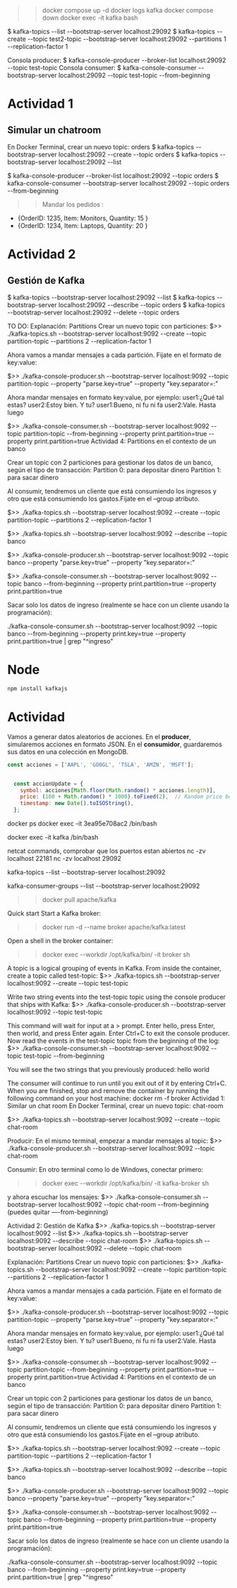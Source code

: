 
>> docker compose up -d
>> docker logs kafka
>> docker compose down
>> docker exec -it kafka bash

$ kafka-topics --list --bootstrap-server localhost:29092
$ kafka-topics --create --topic test2-topic --bootstrap-server localhost:29092 --partitions 1 --replication-factor 1

Consola producer:
$ kafka-console-producer --broker-list localhost:29092 --topic test-topic
Consola consumer:
$ kafka-console-consumer --bootstrap-server localhost:29092 --topic test-topic --from-beginning


# Actividad 1
## Simular un chatroom

En Docker Terminal, crear un nuevo topic: orders
$ kafka-topics --bootstrap-server localhost:29092 --create --topic orders
$ kafka-topics --bootstrap-server localhost:29092 --list

$ kafka-console-producer --broker-list localhost:29092 --topic orders
$ kafka-console-consumer --bootstrap-server localhost:29092 --topic orders --from-beginning

>> Mandar los pedidos : 
- {OrderID: 1235, Item: Monitors, Quantity: 15 }
- {OrderID: 1234, Item: Laptops, Quantity: 20 }


# Actividad 2
## Gestión de Kafka
$ kafka-topics --bootstrap-server localhost:29092 --list
$ kafka-topics --bootstrap-server localhost:29092 --describe --topic orders
$ kafka-topics --bootstrap-server localhost:29092 --delete --topic orders



TO DO:
Explanación: Partitions
Crear un nuevo topic con particiones:
$>>  ./kafka-topics.sh --bootstrap-server localhost:9092 --create --topic partition-topic  --partitions 2 --replication-factor 1

Ahora vamos a mandar mensajes a cada partición. Fijate en el formato de key:value:

$>> ./kafka-console-producer.sh --bootstrap-server localhost:9092 --topic partition-topic --property "parse.key=true" --property "key.separator=:"

Ahora mandar mensajes en formato key:value, por ejemplo:
user1:¿Qué tal estas?
user2:Estoy bien. Y tu?
user1:Bueno, ni fu ni fa
user2:Vale. Hasta luego

$>> ./kafka-console-consumer.sh --bootstrap-server localhost:9092 --topic partition-topic --from-beginning --property print.partition=true
--property print.partition=true
Actividad 4: Partitions en el contexto de un banco

Crear un topic con 2 particiones para gestionar los datos de un banco, según el tipo de transacción: 
Partition 0: para depositar dinero
Partition 1: para sacar dinero

Al consumir, tendremos un cliente que está consumiendo los ingresos y otro que está consumiendo los gastos.Fijate en el –group atributo.

$>>  ./kafka-topics.sh --bootstrap-server localhost:9092 --create --topic partition-topic  --partitions 2 --replication-factor 1

$>> ./kafka-topics.sh --bootstrap-server localhost:9092 --describe --topic banco



$>> ./kafka-console-producer.sh --bootstrap-server localhost:9092 --topic banco --property "parse.key=true" --property "key.separator=:"

$>> ./kafka-console-consumer.sh --bootstrap-server localhost:9092 --topic banco --from-beginning --property print.partition=true
--property print.partition=true

Sacar solo los datos de ingreso (realmente se hace con un cliente usando la programación):

./kafka-console-consumer.sh --bootstrap-server localhost:9092 --topic banco --from-beginning 
--property print.key=true --property print.partition=true | grep "^ingreso"

# Node

```bash
npm install kafkajs
```

# Actividad
Vamos a generar datos aleatorios de acciones. En el **producer**, simularemos acciones en formato JSON. En el **consumidor**, guardaremos sus datos en una colección en MongoDB.

```js
const acciones = ['AAPL', 'GOOGL', 'TSLA', 'AMZN', 'MSFT'];


  const accionUpdate = {
    symbol: acciones[Math.floor(Math.random() * acciones.length)],
    price: (100 + Math.random() * 1000).toFixed(2),  // Random price between 100 and 1100
    timestamp: new Date().toISOString(),
  };
```




docker ps
docker exec -it 3ea95e708ac2 /bin/bash

docker exec -it kafka /bin/bash

netcat commands, comprobar que los puertos estan abiertos
nc -zv localhost 22181
nc -zv localhost 29092



kafka-topics --list --bootstrap-server localhost:29092

kafka-consumer-groups --list --bootstrap-server localhost:29092

>> docker pull apache/kafka

Quick start
Start a Kafka broker:
>> docker run -d --name broker apache/kafka:latest

Open a shell in the broker container:
>> docker exec --workdir /opt/kafka/bin/ -it broker sh

A topic is a logical grouping of events in Kafka. From inside the container, create a topic called test-topic:
$>>  ./kafka-topics.sh --bootstrap-server localhost:9092 --create --topic test-topic

Write two string events into the test-topic topic using the console producer that ships with Kafka:
$>>  ./kafka-console-producer.sh --bootstrap-server localhost:9092 --topic test-topic

This command will wait for input at a > prompt. Enter hello, press Enter, then world, and press Enter again. Enter Ctrl+C to exit the console producer.
Now read the events in the test-topic topic from the beginning of the log:
$>>  ./kafka-console-consumer.sh --bootstrap-server localhost:9092 --topic test-topic --from-beginning

You will see the two strings that you previously produced:
hello
world

The consumer will continue to run until you exit out of it by entering Ctrl+C.
When you are finished, stop and remove the container by running the following command on your host machine:
docker rm -f broker
Actividad 1: Similar un chat room
En Docker Terminal, crear un nuevo topic: chat-room

$>>  ./kafka-topics.sh --bootstrap-server localhost:9092 --create --topic chat-room

Producir:
En el mismo terminal, empezar a mandar mensajes al topic:
$>> ./kafka-console-producer.sh --bootstrap-server localhost:9092 --topic chat-room

Consumir: 
En otro terminal como lo de Windows, conectar primero:
>> docker exec --workdir /opt/kafka/bin/ -it kafka-broker sh

y ahora escuchar los mensajes:
$>> ./kafka-console-consumer.sh --bootstrap-server localhost:9092 --topic chat-room --from-beginning
(puedes quitar —-from-beginning)

Actividad 2: 
Gestión de Kafka
$>>  ./kafka-topics.sh --bootstrap-server localhost:9092 --list
$>> ./kafka-topics.sh --bootstrap-server localhost:9092 --describe --topic chat-room
$>> ./kafka-topics.sh --bootstrap-server localhost:9092 --delete --topic chat-room

Explanación: Partitions
Crear un nuevo topic con particiones:
$>>  ./kafka-topics.sh --bootstrap-server localhost:9092 --create --topic partition-topic  --partitions 2 --replication-factor 1

Ahora vamos a mandar mensajes a cada partición. Fijate en el formato de key:value:

$>> ./kafka-console-producer.sh --bootstrap-server localhost:9092 --topic partition-topic --property "parse.key=true" --property "key.separator=:"

Ahora mandar mensajes en formato key:value, por ejemplo:
user1:¿Qué tal estas?
user2:Estoy bien. Y tu?
user1:Bueno, ni fu ni fa
user2:Vale. Hasta luego

$>> ./kafka-console-consumer.sh --bootstrap-server localhost:9092 --topic partition-topic --from-beginning --property print.partition=true
--property print.partition=true
Actividad 4: Partitions en el contexto de un banco

Crear un topic con 2 particiones para gestionar los datos de un banco, según el tipo de transacción: 
Partition 0: para depositar dinero
Partition 1: para sacar dinero

Al consumir, tendremos un cliente que está consumiendo los ingresos y otro que está consumiendo los gastos.Fijate en el –group atributo.

$>>  ./kafka-topics.sh --bootstrap-server localhost:9092 --create --topic partition-topic  --partitions 2 --replication-factor 1

$>> ./kafka-topics.sh --bootstrap-server localhost:9092 --describe --topic banco



$>> ./kafka-console-producer.sh --bootstrap-server localhost:9092 --topic banco --property "parse.key=true" --property "key.separator=:"

$>> ./kafka-console-consumer.sh --bootstrap-server localhost:9092 --topic banco --from-beginning --property print.partition=true
--property print.partition=true

Sacar solo los datos de ingreso (realmente se hace con un cliente usando la programación):

./kafka-console-consumer.sh --bootstrap-server localhost:9092 --topic banco --from-beginning 
--property print.key=true --property print.partition=true | grep "^ingreso"
